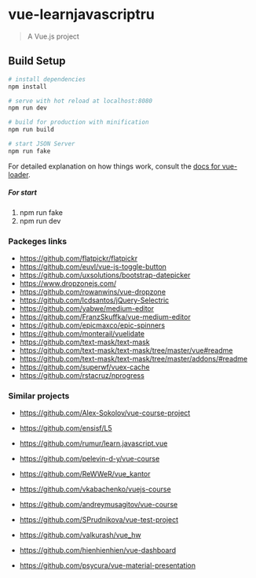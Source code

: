 # vue-learnjavascriptru

> A Vue.js project

## Build Setup

``` bash
# install dependencies
npm install

# serve with hot reload at localhost:8080
npm run dev

# build for production with minification
npm run build

# start JSON Server
npm run fake
```

For detailed explanation on how things work, consult the [docs for vue-loader](http://vuejs.github.io/vue-loader).

##### For start

1) npm run fake
2) npm run dev

### Packeges links

* https://github.com/flatpickr/flatpickr
* https://github.com/euvl/vue-js-toggle-button
* https://github.com/uxsolutions/bootstrap-datepicker
* https://www.dropzonejs.com/
* https://github.com/rowanwins/vue-dropzone
* https://github.com/lcdsantos/jQuery-Selectric
* https://github.com/yabwe/medium-editor
* https://github.com/FranzSkuffka/vue-medium-editor
* https://github.com/epicmaxco/epic-spinners
* https://github.com/monterail/vuelidate
* https://github.com/text-mask/text-mask
* https://github.com/text-mask/text-mask/tree/master/vue#readme
* https://github.com/text-mask/text-mask/tree/master/addons/#readme
* https://github.com/superwf/vuex-cache
* https://github.com/rstacruz/nprogress

### Similar projects

* https://github.com/Alex-Sokolov/vue-course-project
* https://github.com/ensisf/L5
* https://github.com/rumur/learn.javascript.vue
* https://github.com/pelevin-d-y/vue-course
* https://github.com/ReWWeR/vue_kantor
* https://github.com/vkabachenko/vuejs-course
* https://github.com/andreymusagitov/vue-course
* https://github.com/SPrudnikova/vue-test-project
* https://github.com/valkurash/vue_hw

* https://github.com/hienhienhien/vue-dashboard
* https://github.com/psycura/vue-material-presentation

